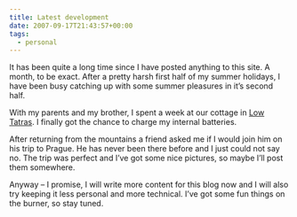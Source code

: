 ```yaml
---
title: Latest development
date: 2007-09-17T21:43:57+00:00
tags:
  - personal
---
```

It has been quite a long time since I have posted anything to this site. A month, to be exact. After a pretty harsh first half of my summer holidays, I have been busy catching up with some summer pleasures in it&#8217;s second half.

With my parents and my brother, I spent a week at our cottage in [Low Tatras][1]. I finally got the chance to charge my internal batteries.

After returning from the mountains a friend asked me if I would join him on his trip to Prague. He has never been there before and I just could not say no. The trip was perfect and I&#8217;ve got some nice pictures, so maybe I&#8217;ll post them somewhere.

Anyway &#8211; I promise, I will write more content for this blog now and I will also try keeping it less personal and more technical. I&#8217;ve got some fun things on the burner, so stay tuned.

 [1]: http://en.wikipedia.org/wiki/Low_Tatras